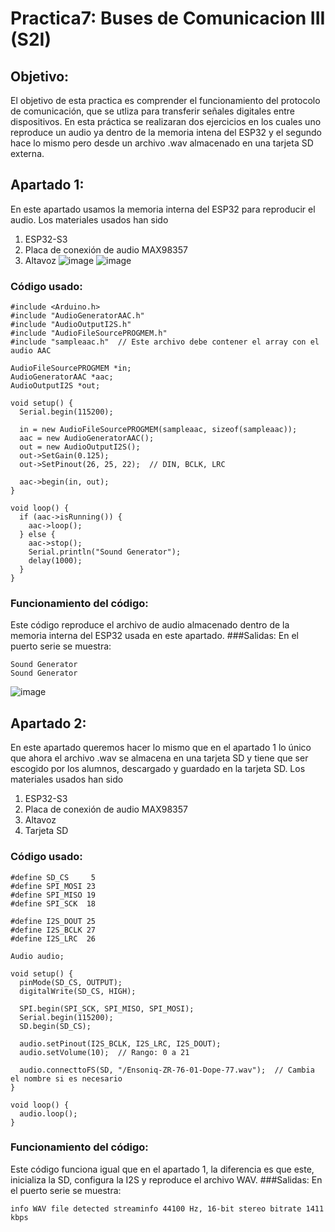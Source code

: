 # Practica7: Buses de Comunicacion III (S2I)
## Objetivo:
El objetivo de esta practica es comprender el funcionamiento del protocolo de comunicación, que se utliza para transferir señales digitales entre dispositivos.
En esta práctica se realizaran dos ejercicios en los cuales uno reproduce un audio ya dentro de la memoria intena del ESP32 y el segundo hace lo mismo pero desde un archivo .wav almacenado en una tarjeta SD externa. 
## Apartado 1:
En este apartado usamos la memoria interna del ESP32 para reproducir el audio. 
Los materiales usados han sido
1. ESP32-S3
2. Placa de conexión de audio MAX98357
3. Altavoz
![image](https://github.com/user-attachments/assets/7d275fcb-95ae-4be8-a38f-4dff498f9ef8)
![image](https://github.com/user-attachments/assets/a4babf49-ae14-4c8f-80eb-a74a8f6e9bb4)
### Código usado:
```
#include <Arduino.h>
#include "AudioGeneratorAAC.h"
#include "AudioOutputI2S.h"
#include "AudioFileSourcePROGMEM.h"
#include "sampleaac.h"  // Este archivo debe contener el array con el audio AAC

AudioFileSourcePROGMEM *in;
AudioGeneratorAAC *aac;
AudioOutputI2S *out;

void setup() {
  Serial.begin(115200);

  in = new AudioFileSourcePROGMEM(sampleaac, sizeof(sampleaac));
  aac = new AudioGeneratorAAC();
  out = new AudioOutputI2S();
  out->SetGain(0.125);
  out->SetPinout(26, 25, 22);  // DIN, BCLK, LRC

  aac->begin(in, out);
}

void loop() {
  if (aac->isRunning()) {
    aac->loop();
  } else {
    aac->stop();
    Serial.println("Sound Generator");
    delay(1000);
  }
}
```
### Funcionamiento del código:
Este código reproduce el archivo de audio almacenado dentro de la memoria interna del ESP32 usada en este apartado. 
###Salidas:
En el puerto serie se muestra: 
```
Sound Generator
Sound Generator
```
![image](https://github.com/user-attachments/assets/bcd29c6e-1614-4358-9b69-f83ffa5b2183)


## Apartado 2:
En este apartado queremos hacer lo mismo que en el apartado 1 lo único que ahora el archivo .wav se almacena en una tarjeta SD y tiene que ser escogido por los alumnos, descargado y guardado en la tarjeta SD. 
Los materiales usados han sido
1. ESP32-S3
2. Placa de conexión de audio MAX98357
3. Altavoz
4. Tarjeta SD
### Código usado:
```
#define SD_CS     5
#define SPI_MOSI 23
#define SPI_MISO 19
#define SPI_SCK  18

#define I2S_DOUT 25
#define I2S_BCLK 27
#define I2S_LRC  26

Audio audio;

void setup() {
  pinMode(SD_CS, OUTPUT);
  digitalWrite(SD_CS, HIGH);

  SPI.begin(SPI_SCK, SPI_MISO, SPI_MOSI);
  Serial.begin(115200);
  SD.begin(SD_CS);

  audio.setPinout(I2S_BCLK, I2S_LRC, I2S_DOUT);
  audio.setVolume(10);  // Rango: 0 a 21

  audio.connecttoFS(SD, "/Ensoniq-ZR-76-01-Dope-77.wav");  // Cambia el nombre si es necesario
}

void loop() {
  audio.loop();
}
```
### Funcionamiento del código:
Este código funciona igual que en el apartado 1, la diferencia es que este, inicializa la SD, configura la I2S y reproduce el archivo WAV. 
###Salidas:
En el puerto serie se muestra: 
```
info WAV file detected streaminfo 44100 Hz, 16-bit stereo bitrate 1411 kbps
```

